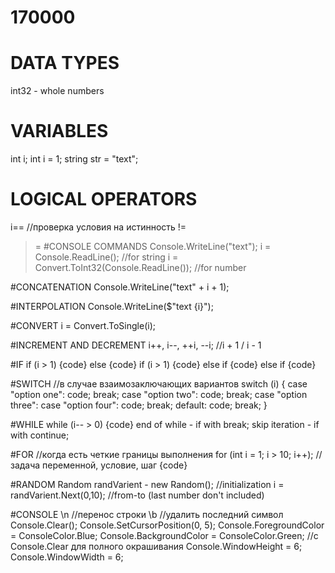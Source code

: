 # 170000

# DATA TYPES
int32 - whole numbers

# VARIABLES
int i;
int i = 1;
string str = "text";

# LOGICAL OPERATORS
i== //проверка условия на истинность
!=
>
>=
#CONSOLE COMMANDS
Console.WriteLine("text");
i = Console.ReadLine(); //for string
i = Convert.ToInt32(Console.ReadLine()); //for number

#CONCATENATION
Console.WriteLine("text" + i + 1);

#INTERPOLATION
Console.WriteLine($"text {i}");

#CONVERT
i = Convert.ToSingle(i);

#INCREMENT AND DECREMENT
i++, i--, ++i, --i; //i + 1 / i - 1

#IF
if (i > 1) {code} else {code}
if (i > 1) {code} else if {code} else if {code}

#SWITCH //в случае взаимозаключающих вариантов
switch (i)
{
case "option one": code; break;
case "option two": code; break;
case "option three": case "option four": code; break;
default: code; break;
}

#WHILE
while (i-- > 0)
{code}
end of while - if with break;
skip iteration - if with continue;

#FOR //когда есть четкие границы выполнения
for (int i = 1; i > 10; i++); //задача переменной, условие, шаг 
{code}

#RANDOM
Random randVarient - new Random(); //initialization
i = randVarient.Next(0,10); //from-to (last number don't included)

#CONSOLE
\n //перенос строки
\b //удалить последний символ
Console.Clear();
Console.SetCursorPosition(0, 5);
Console.ForegroundColor = ConsoleColor.Blue;
Console.BackgroundColor = ConsoleColor.Green; //с Console.Clear для полного окрашивания
Console.WindowHeight = 6;
Console.WindowWidth = 6;
